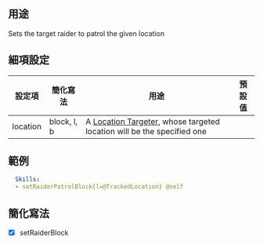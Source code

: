 ## 用途
Sets the target raider to patrol the given location


## 細項設定

| 設定項 | 簡化寫法 | 用途 | 預設值 |
|-----------|-----------|----------------------------------------------------------------------|---------|
| location  |block, l, b| A [Location Targeter], whose targeted location will be the specified one | |  


## 範例
```yml
  Skills:
  - setRaiderPatrolBlock{l=@TrackedLocation} @self
```

## 簡化寫法
- [x] setRaiderBlock

[Location Targeter]: /Skills/Targeters#single-location-targeters